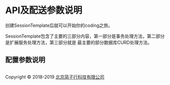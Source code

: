 # API及配送参数说明

创建SessionTemplate后就可以开始你的coding之旅。

SessionTemplate包含了主要的三部分内容，第一部分是事务处理方法，第二部分是扩展服务处理方法，第三部分就是
最主要的部分数据库CURD处理方法。

## 配置参数说明



## 
Copyright © 2018-2019 [北京简子行科技有限公司](https://www.jianzixing.com.cn)
